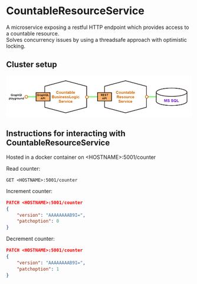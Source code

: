 # CountableResourceService

A microservice exposing a restful HTTP endpoint which provides access to a countable resource.  
Solves concurrency issues by using a threadsafe approach with optimistic locking.

## Cluster setup
![Cluster setup](https://github.com/JesperMoellerJakobsen/CountableSwarm/blob/master/ArchitectureDiagram.png)

## Instructions for interacting with CountableResourceService
Hosted in a docker container on &lt;HOSTNAME&gt;:5001/counter

Read counter:
```
GET <HOSTNAME>:5001/counter
```

Increment counter:
```json
PATCH <HOSTNAME>:5001/counter 
{
    "version": "AAAAAAAAB9I=",
    "patchoption": 0
}
```

Decrement counter:
```json
PATCH <HOSTNAME>:5001/counter
{
    "version": "AAAAAAAAB9I=",
    "patchoption": 1
}
```
